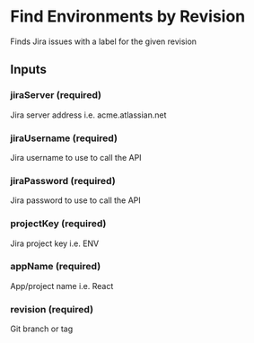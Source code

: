 # Find Environments by Revision
Finds Jira issues with a label for the given revision

## Inputs

### jiraServer (required)
Jira server address i.e. acme.atlassian.net

### jiraUsername (required)
Jira username to use to call the API

### jiraPassword (required)
Jira password to use to call the API

### projectKey (required)
Jira project key i.e. ENV

### appName (required)
App/project name i.e. React

### revision (required)
Git branch or tag
